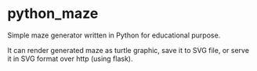 # python_maze
Simple maze generator written in Python for educational purpose.

It can render generated maze as turtle graphic, save it to SVG file, or serve it in SVG format over http (using flask).
